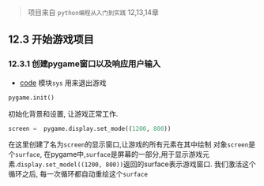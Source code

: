 > 项目来自 `python编程从入门到实践` 12,13,14章

## 12.3 开始游戏项目
### 12.3.1 创建pygame窗口以及响应用户输入
- [code](https://github.com/chenboshuo/python_learning/commit/09c56a1399cc1c891aa743c0e0fbba9365a6eff8)
模块`sys` 用来退出游戏
```py
pygame.init()
```
初始化背景和设置, 让游戏正常工作.
```py
screen =  pygame.display.set_mode((1200, 800))
```
在这里创建了名为`screen`的显示窗口,让游戏的所有元素在其中绘制
对象`screen`是个`surface`, 在pygame中,`surface`是屏幕的一部分,用于显示游戏元素.`display.set_model((1200, 800))`返回的surface表示游戏窗口. 我们激活这个循环之后, 每一次循环都自动重绘这个`surface`

